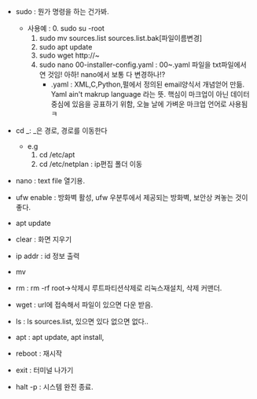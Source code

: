 - sudo : 뭔가 명령을 하는 건가봐.
    - 사용예 : 
        0. sudo su -root
        1. sudo mv sources.list sources.list.bak[파일이름변경]
        2. sudo apt update
        3. sudo wget http://~
        4. sudo nano 00-installer-config.yaml : 00~.yaml 파일을 txt파일에서 연 것임! 아하! nano에서 보통 다 변경하나!?
            - .yaml : XML,C,Python,펄에서 정의된 email양식서 개념얻어 만듦. Yaml ain't makrup language 라는 뜻. 핵심이 마크업이 아닌 데이터 중심에 있음을 공표하기 위함, 오늘 날에 가벼운 마크업 언어로 사용됨 ㅋ
- cd _: _은 경로, 경로를 이동한다
    - e.g
        1. cd /etc/apt
        2. cd /etc/netplan : ip편집 폴더 이동
- nano : text file 열기용.

- ufw enable : 방화벽 활성, ufw 우분투에서 제공되는 방화벽, 보안상 켜놓는 것이 좋다.
- apt update 
- clear : 화면 지우기
- ip addr : id 정보 출력
- mv

- rm : rm -rf root->삭제시 루트파티션삭제로 리눅스재설치, 삭제 커맨더.
- wget : url에 접속해서 파일이 있으면 다운 받음.

- ls : ls sources.list, 있으면 있다 없으면 없다..

- apt : apt update, apt install,

- reboot : 재시작

- exit : 터미널 나가기

- halt -p : 시스템 완전 종료.